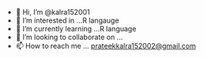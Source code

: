 - 👋 Hi, I’m @kalra152001
- 👀 I’m interested in ...R langauge
- 🌱 I’m currently learning ...R language
- 💞️ I’m looking to collaborate on ...
- 📫 How to reach me ... prateekkalra152002@gmail.com

<!---
kalra152001/kalra152001 is a ✨ special ✨ repository because its `README.md` (this file) appears on your GitHub profile.
You can click the Preview link to take a look at your changes.
--->

